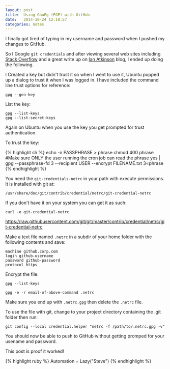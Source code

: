 ```yaml
---
layout: post
title:  Using GnuPg (PGP) with GitHub
date:   2014-10-24 12:10:57
categories: notes
---
```


I finally got tired of typing in my username and password when I pushed my changes to GitHub.

So I Google `git credentials` and after viewing several web sites including [Stack Overflow][stackoverflow] and a great write up on [Ian Atkinson][ianatkinson] blog, I ended up doing the following.

I Created a key but didn't trust it so when I went to use it, Ubuntu popped up a dialog to trust it when I was logged in.  I have included the command line trust options for reference:

    gpg --gen-key

List the key:

    gpg --list-keys
    gpg --list-secret-keys

Again on Ubuntu when you use the key you get prompted for trust authentication.

To trust the key:

{% highlight sh %}
    echo -n PASSPHRASE > phrase
    chmod 400 phrase #Make sure ONLY the user running the cron job can read the phrase
    yes | gpg --passphrase-fd 3 --recipient USER --encrypt FILENAME.txt 3<phrase
{% endhighlight %}

You need the `git-credentials-netrc` in your path with execute permissions.  It is installed with git at:

    /usr/share/doc/git/contrib/credential/netrc/git-credential-netrc

If you don't have it on your system you can get it as such:

    curl -o git-credential-netrc 
https://raw.githubusercontent.com/git/git/master/contrib/credential/netrc/git-credential-netrc

Make a text file named `.netrc` in a subdir of your home folder with the following contents and save:

    machine github.corp.com
    login github-username
    password github-password
    protocol https

Encrypt the file:

    gpg --list-keys

    gpg -e -r email-of-above-command .netrc


Make sure you end up with `.netrc.gpg` then delete the `.netrc` file.

To use the file with git, change to your project directory containing the .git folder then run:

    git config --local credential.helper "netrc -f /path/to/.netrc.gpg -v"

You should now be able to push to GitHub without getting promped for your usename and password.

This post is proof it worked!

{% highlight ruby %}
Automation = Lazy("Steve")
{% endhighlight %}

[stackoverflow]: http://stackoverflow.com/a/18362082/6309
[ianatkinson]: http://www.ianatkinson.net/computing/gnupg.htm
